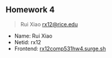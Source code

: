## Homework 4

> Rui Xiao rx12@rice.edu



- Name: Rui Xiao
- Netid: rx12
- Frontend: [rx12comp531hw4.surge.sh](rx12comp531hw4.surge.sh)

